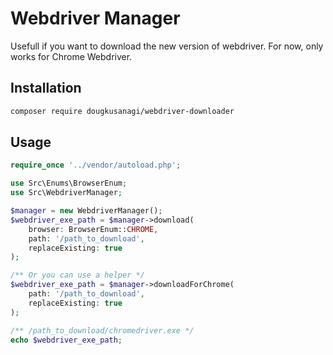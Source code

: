 # Webdriver Manager

Usefull if you want to download the new version of webdriver. For now, only works for Chrome Webdriver.

## Installation

```bash
composer require dougkusanagi/webdriver-downloader
```

## Usage

```php
require_once '../vendor/autoload.php';

use Src\Enums\BrowserEnum;
use Src\WebdriverManager;

$manager = new WebdriverManager();
$webdriver_exe_path = $manager->download(
    browser: BrowserEnum::CHROME,
    path: '/path_to_download',
    replaceExisting: true
);

/** Or you can use a helper */
$webdriver_exe_path = $manager->downloadForChrome(
    path: '/path_to_download',
    replaceExisting: true
);

/** /path_to_download/chromedriver.exe */
echo $webdriver_exe_path;
```
